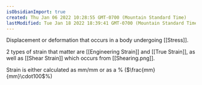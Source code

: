 ```yaml
---
isObsidianImport: true
created: Thu Jan 06 2022 10:28:55 GMT-0700 (Mountain Standard Time)
lastModified: Tue Jan 18 2022 18:39:41 GMT-0700 (Mountain Standard Time)
---
```

Displacement or deformation that occurs in a body undergoing [[Stress]].

2 types of strain that matter are [[Engineering Strain]] and [[True Strain]], as well as [[Shear Strain]] which occurs from [[Shearing.png]].

Strain is either calculated as mm/mm or as a % ($\frac{mm}{mm}\cdot100$%) 